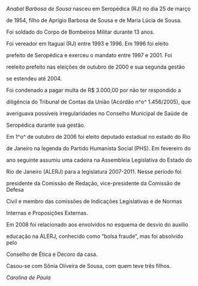 

*Anabal Barbosa de Sousa* nasceu em Seropédica (RJ) no dia 25 de março

de 1954, filho de Aprígio Barbosa de Sousa e de Maria Lúcia de Sousa.



Foi soldado do Corpo de Bombeiros Militar durante 13 anos.



Foi vereador em Itaguaí (RJ) entre 1993 e 1996. Em 1996 foi eleito

prefeito de Seropédica e exerceu o mandato entre 1997 e 2001. Foi

reeleito prefeito nas eleições de outubro de 2000 e sua segunda gestão

se estendeu até 2004.



Foi condenado a pagar multa de R\$ 3.000,00 por não ter respondido a

diligência do Tribunal de Contas da União (Acórdão n^o^ 1.456/2005), que

averiguava possíveis irregularidades no Conselho Municipal de Saúde de

Seropédica durante sua gestão.



Em 1^o^ de outubro de 2006 foi eleito deputado estadual no estado do Rio

de Janeiro na legenda do Partido Humanista Social (PHS). Em fevereiro do

ano seguinte assumiu uma cadeira na Assembleia Legislativa do Estado do

Rio de Janeiro (ALERJ) para a legislatura 2007-2011. Nesse período foi

presidente da Comissão de Redação, vice-presidente da Comissão de Defesa

Civil e membro das comissões de Indicações Legislativas e de Normas

Internas e Proposições Externas.



Em 2008 foi relacionado aos envolvidos no esquema de desvio do auxílio

educação na ALERJ, conhecido como “bolsa fraude”, mas foi absolvido pelo

Conselho de Ética e Decoro da casa.



Casou-se com Sônia Oliveira de Sousa, com quem teve três filhos.



*Carolina de Paula*



